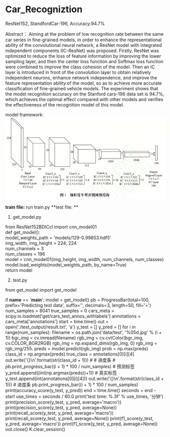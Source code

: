 # Car_Recogniztion
ResNet152, StandfordCar-196, Accuracy:94.7%

Abstract： Aiming at the problem of low recognition rate between the same car series in fine-grained models, in order to enhance the representational ability of the convolutional neural network, a ResNet model with integrated independent components (IC-ResNet) was proposed. Firstly, ResNet was optimized to reduce the loss of feature information by improving the lower sampling layer, and then the center loss function and Softmax loss function were combined to improve the class cohesion of the model. Then an IC layer is introduced in front of the convolution layer to obtain relatively independent neurons, enhance network independence, and improve the feature representation ability of the model, so as to achieve more accurate classification of fine-grained vehicle models. The experiment shows that the model recognition accuracy on the Stanford cars-196 data set is 94.7%, which achieves the optimal effect compared with other models and verifies the effectiveness of the recognition model of this model.

model framework:
![Image text]( https://github.com/0chaoxin1/Car_Recogniztion/blob/main/model_framework.png)

**train file:**
run train.py
**test file: **

1. get_model.py  

from ResNet152BDICcl import cnn_model01  
def get_model():  
    model_weights_path = 'models/129-0.99853.hdf5'  
    img_width, img_height = 224, 224  
    num_channels = 3  
    num_classes = 196  
    model = cnn_model01(img_height, img_width, num_channels, num_classes)  
    model.load_weights(model_weights_path, by_name=True)  
    return model  

2. test.py

from get_model import get_model

if __name__ == '__main__':
    model = get_model()
    pb = ProgressBar(total=100, prefix='Predicting test data', suffix='', decimals=3, length=50, fill='=')
    num_samples = 8041
    true_samples = 0
    cars_meta = scipy.io.loadmat('get/cars_test_annos_withlabels')
    annotations = cars_meta['annotations']
    start = time.time()
    out = open('./test_output/result.txt', 'a')
    y_test = []
    y_pred = []
    for i in range(num_samples):
        filename = os.path.join('data/test', '%05d.jpg' % (i + 1))
        bgr_img = cv.imread(filename)
        rgb_img = cv.cvtColor(bgr_img, cv.COLOR_BGR2RGB)
        rgb_img = np.expand_dims(rgb_img, 0)
        rgb_img = rgb_img/255.
        preds = model.predict(rgb_img)
        prob = np.max(preds)
        class_id = np.argmax(preds)
        true_class = annotations[0][i][4]
        out.write('{}\n'.format(str(class_id + 1)))
        # # 进度条
        # pb.print_progress_bar((i + 1) * 100 / num_samples)
        # 预测标签
        y_pred.append((int(np.argmax(preds))+1))
        # 真实标签
        y_test.append(int(annotations[0][i][4]))
        out.write('{}\n'.format(str(class_id + 1)))
        # 进度条
        pb.print_progress_bar((i + 1) * 100 / num_samples)
    print(accuracy_score(y_test, y_pred))
    end = time.time()
    seconds = end - start
    use_times = seconds / 60.0
    print('test time: %.3f' % use_times, '分钟')
    print(precision_score(y_test, y_pred, average='macro'))
    print(precision_score(y_test, y_pred, average=None))
    print(recall_score(y_test, y_pred, average='macro'))
    print(recall_score(y_test, y_pred, average=None))
    print(f1_score(y_test, y_pred, average='macro'))
    print(f1_score(y_test, y_pred, average=None))
    out.close()
    K.clear_session()

